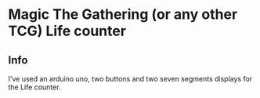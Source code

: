 # Magic The Gathering (or any other TCG) Life counter

## Info
I've used an arduino uno, two buttons and two seven segments displays for the Life counter. 
